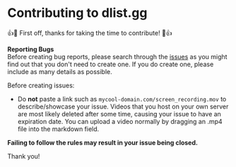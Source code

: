 # Contributing to dlist.gg

:+1::tada: First off, thanks for taking the time to contribute! :tada::+1:

**Reporting Bugs**  
Before creating bug reports, please search through the [issues](https://github.com/discordlist-gg/beta-issues/issues) as you might find out that you don't need to create one. 
If you do create one, please include as many details as possible.

Before creating issues:  
- Do **not** paste a link such as `mycool-domain.com/screen_recording.mov`  to describe/showcase your issue. Videos that you host on your own server are most likely deleted after some time, causing your issue to have an expiration date. You can upload a video normally by dragging an .mp4 file into the markdown field.

**Failing to follow the rules may result in your issue being closed.**


Thank you!
